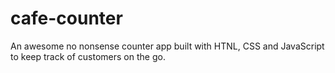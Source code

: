 # cafe-counter
An awesome no nonsense counter app built with HTNL, CSS and JavaScript to keep track of customers on the go.
